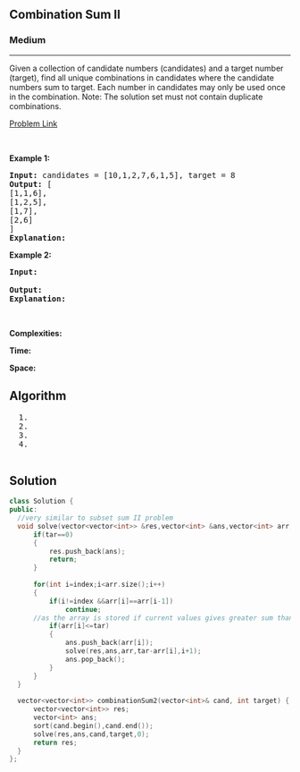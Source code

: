 <h2>Combination Sum II</h2>
<h3>Medium</h3><hr>
<div><p>
  Given a collection of candidate numbers (candidates) and a target number (target), find all unique combinations in candidates where the candidate numbers sum to target.
Each number in candidates may only be used once in the combination.
Note: The solution set must not contain duplicate combinations.

 
</p>


[Problem Link](https://leetcode.com/problems/combination-sum-ii/)

<p>&nbsp;</p>
<p><strong>Example 1:</strong></p>

      
 
<pre><strong>Input:</strong> candidates = [10,1,2,7,6,1,5], target = 8
<strong>Output:</strong> [
[1,1,6],
[1,2,5],
[1,7],
[2,6]
]
<strong>Explanation:</strong> 
</pre>

<p><strong>Example 2:</strong></p>

<pre><strong>Input:</strong> 
     
<strong>Output:</strong> 
<strong>Explanation:</strong> 
</pre>

<p>&nbsp;</p>
<p><strong>Complexities:</strong></p>
<strong>Time:</strong> 
  
<strong>Space:</strong> 
  <h2> Algorithm </h2>
 <pre>
  1. 
  2.
  3. 
  4. 
  </pre>
  <h2> Solution </h2>
  
  ``` c++ 
class Solution {
public:
    //very similar to subset sum II problem
    void solve(vector<vector<int>> &res,vector<int> &ans,vector<int> arr,int tar,int index){
        if(tar==0)
        {
            res.push_back(ans);
            return;
        }
        
        for(int i=index;i<arr.size();i++)
        {   
            if(i!=index &&arr[i]==arr[i-1]) 
                continue;
        //as the array is stored if current values gives greater sum than isse age wale bhi denge
            if(arr[i]<=tar)
            {
                ans.push_back(arr[i]);
                solve(res,ans,arr,tar-arr[i],i+1);
                ans.pop_back();
            }
        }
    }
    
    vector<vector<int>> combinationSum2(vector<int>& cand, int target) {
        vector<vector<int>> res;
        vector<int> ans;
        sort(cand.begin(),cand.end());
        solve(res,ans,cand,target,0);
        return res;
    }
};
  ```
</div>
